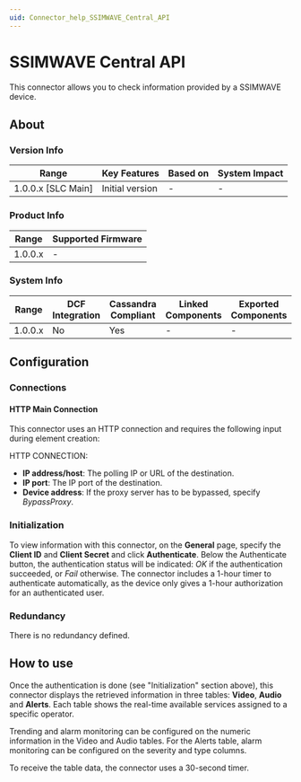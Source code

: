 ```yaml
---
uid: Connector_help_SSIMWAVE_Central_API
---
```


# SSIMWAVE Central API

This connector allows you to check information provided by a SSIMWAVE device.

## About

### Version Info

| Range                | Key Features     | Based on     | System Impact     |
|----------------------|------------------|--------------|-------------------|
| 1.0.0.x [SLC Main]   | Initial version  | -            | -                 |

### Product Info

| Range     | Supported Firmware     |
|-----------|------------------------|
| 1.0.0.x   | -                      |

### System Info

| Range     | DCF Integration     | Cassandra Compliant     | Linked Components     | Exported Components     |
|-----------|---------------------|-------------------------|-----------------------|-------------------------|
| 1.0.0.x   | No                  | Yes                     | -                     | -                       |

## Configuration

### Connections

#### HTTP Main Connection

This connector uses an HTTP connection and requires the following input during element creation:

HTTP CONNECTION:

- **IP address/host**: The polling IP or URL of the destination.
- **IP port**: The IP port of the destination.
- **Device address**: If the proxy server has to be bypassed, specify *BypassProxy*.

### Initialization

To view information with this connector, on the **General** page, specify the **Client ID** and **Client Secret** and click **Authenticate**. Below the Authenticate button, the authentication status will be indicated: *OK* if the authentication succeeded, or *Fail* otherwise. The connector includes a 1-hour timer to authenticate automatically, as the device only gives a 1-hour authorization for an authenticated user.

### Redundancy

There is no redundancy defined.

## How to use

Once the authentication is done (see "Initialization" section above), this connector displays the retrieved information in three tables: **Video**, **Audio** and **Alerts**. Each table shows the real-time available services assigned to a specific operator.

Trending and alarm monitoring can be configured on the numeric information in the Video and Audio tables. For the Alerts table, alarm monitoring can be configured on the severity and type columns.

To receive the table data, the connector uses a 30-second timer.
